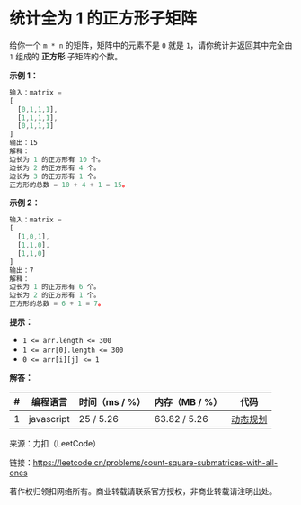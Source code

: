 # 统计全为 1 的正方形子矩阵

给你一个 `m * n` 的矩阵，矩阵中的元素不是 `0` 就是 `1`，请你统计并返回其中完全由 `1` 组成的 **正方形** 子矩阵的个数。

**示例 1：**

``` javascript
输入：matrix =
[
  [0,1,1,1],
  [1,1,1,1],
  [0,1,1,1]
]
输出：15
解释： 
边长为 1 的正方形有 10 个。
边长为 2 的正方形有 4 个。
边长为 3 的正方形有 1 个。
正方形的总数 = 10 + 4 + 1 = 15。
```

**示例 2：**

``` javascript
输入：matrix = 
[
  [1,0,1],
  [1,1,0],
  [1,1,0]
]
输出：7
解释：
边长为 1 的正方形有 6 个。 
边长为 2 的正方形有 1 个。
正方形的总数 = 6 + 1 = 7。
```

**提示：**

- `1 <= arr.length <= 300`
- `1 <= arr[0].length <= 300`
- `0 <= arr[i][j] <= 1`

**解答：**

**#**|**编程语言**|**时间（ms / %）**|**内存（MB / %）**|**代码**
------|----------|-----------------|----------------|--------
1|javascript|25 / 5.26|63.82 / 5.26|[动态规划](./javascript/ac_v1.js)

来源：力扣（LeetCode）

链接：https://leetcode.cn/problems/count-square-submatrices-with-all-ones

著作权归领扣网络所有。商业转载请联系官方授权，非商业转载请注明出处。
